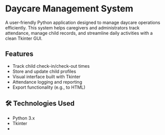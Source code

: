 # Daycare Management System

A user-friendly Python application designed to manage daycare operations efficiently. This system helps caregivers and administrators track attendance, manage child records, and streamline daily activities with a clean Tkinter GUI.

##  Features
- Track child check-in/check-out times
- Store and update child profiles
- Visual interface built with Tkinter
- Attendance logging and reporting
- Export functionality (e.g., to HTML)

## 🛠 Technologies Used
- Python 3.x
- Tkinter
- 
